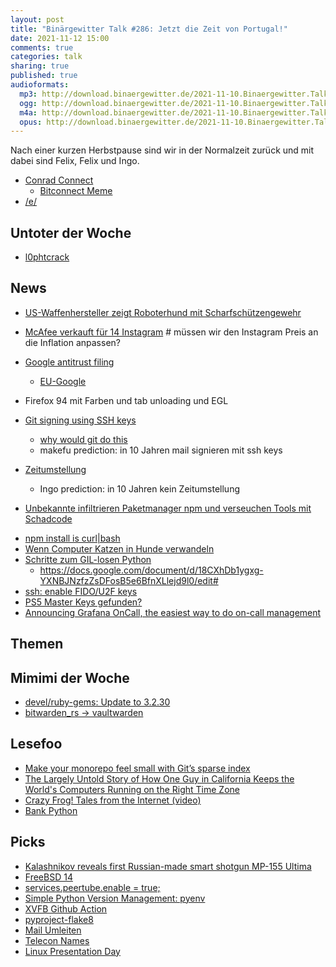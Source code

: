 ```yaml
---
layout: post
title: "Binärgewitter Talk #286: Jetzt die Zeit von Portugal!"
date: 2021-11-12 15:00
comments: true
categories: talk
sharing: true
published: true
audioformats:
  mp3: http://download.binaergewitter.de/2021-11-10.Binaergewitter.Talk.286.mp3
  ogg: http://download.binaergewitter.de/2021-11-10.Binaergewitter.Talk.286.ogg
  m4a: http://download.binaergewitter.de/2021-11-10.Binaergewitter.Talk.286.m4a
  opus: http://download.binaergewitter.de/2021-11-10.Binaergewitter.Talk.286.opus
---
```

Nach einer kurzen Herbstpause sind wir in der Normalzeit zurück und mit dabei sind Felix, Felix und Ingo.

- [Conrad Connect]( https://www.heise.de/news/Smart-Home-Conrad-Connect-stellt-Dienst-im-Dezember-ein-6261875.html )
  * [Bitconnect Meme]( https://www.youtube.com/watch?v=AwDbx-nuQ5o )
- [/e/]( https://linuxnews.de/2021/10/aus-e-wird-murena-zum-teil/ )

## Untoter der Woche
- [l0phtcrack]( https://gitlab.com/l0phtcrack )

## News
- [US-Waffenhersteller zeigt Roboterhund mit Scharfschützengewehr]( https://www.heise.de/news/US-Waffenhersteller-zeigt-Roboterhund-mit-Scharfschuetzengewehr-6217703.html )
- [McAfee verkauft für 14 Instagram]( https://www.heise.de/news/McAfee-wird-in-einem-14-Milliarden-Dollar-Deal-von-Finanzinvestoren-uebernommen-6261044.html ) # müssen wir den Instagram Preis an die Inflation anpassen?
- [Google antitrust filing]( https://twitter.com/fasterthanlime/status/1452059536743874562 )

    * [EU-Google]( https://www.tagesschau.de/wirtschaft/eu-gericht-google-103.html )

- Firefox 94 mit Farben und tab unloading und EGL
- [Git signing using SSH keys]( https://twitter.com/damienmiller/status/1452796122250940418 )
  * [why would git do this]( https://i.imgflip.com/5tp8o3.jpg )
  * makefu prediction: in 10 Jahren mail signieren mit ssh keys
- [Zeitumstellung]( https://yro.slashdot.org/story/21/11/07/0133228/as-debate-drags-on-in-europe-the-fate-of-daylight-saving-time-remains-in-limbo )
  * Ingo prediction: in 10 Jahren kein Zeitumstellung
* [Unbekannte infiltrieren Paketmanager npm und verseuchen Tools mit Schadcode]( https://www.heise.de/news/Unbekannte-infiltrieren-Paketmanager-npm-und-verseuchen-Tools-mit-Schadcode-6260153.html )
- [npm install is curl|bash]( https://btao.org/2021/09/09/npm-install-is-curl-bash/ )
- [Wenn Computer Katzen in Hunde verwandeln]( https://www.heise.de/news/l-f-Wenn-Computer-Katzen-in-Hunde-verwandeln-6254527.html? ) 
- [Schritte zum GIL-losen Python]( https://lukasz.langa.pl/5d044f91-49c1-4170-aed1-62b6763e6ad0/ )
  * https://docs.google.com/document/d/18CXhDb1ygxg-YXNBJNzfzZsDFosB5e6BfnXLlejd9l0/edit#
- [ssh: enable FIDO/U2F keys]( https://cgit.freebsd.org/src/commit/?id=e9a994639b2af232f994ba2ad23ca45a17718d2b )
- [PS5 Master Keys gefunden?]( https://www.eurogamer.net/articles/2021-11-08-playstation-hackers-claim-major-ps5-breakthrough )
- [Announcing Grafana OnCall, the easiest way to do on-call management]( https://grafana.com/blog/2021/11/09/announcing-grafana-oncall/ )

## Themen


## Mimimi der Woche
- [devel/ruby-gems: Update to 3.2.30]( https://bugs.freebsd.org/bugzilla/show_bug.cgi?id=258108 )
- [bitwarden_rs -> vaultwarden]( https://github.com/dani-garcia/vaultwarden/releases/tag/1.21.0 )

## Lesefoo

- [Make your monorepo feel small with Git’s sparse index]( https://github.blog/2021-11-10-make-your-monorepo-feel-small-with-gits-sparse-index/ )
- [The Largely Untold Story of How One Guy in California Keeps the World's Computers Running on the Right Time Zone]( https://onezero.medium.com/the-largely-untold-story-of-how-one-guy-in-california-keeps-the-worlds-computers-on-the-right-time-a97a5493bf73 )
- [Crazy Frog! Tales from the Internet (video)]( https://www.youtube.com/watch?v=qfUTE45EEys )
- [Bank Python]( https://calpaterson.com/bank-python.html )

## Picks
- [Kalashnikov reveals first Russian-made smart shotgun MP-155 Ultima]( https://www.youtube.com/watch?v=eQsp34zo6aE )
- [FreeBSD 14]( https://twitter.com/cperciva/status/1456817015830712322 )
- [services.peertube.enable = true;]( https://github.com/NixOS/nixpkgs/pull/119110 )
- [Simple Python Version Management: pyenv]( https://github.com/pyenv/pyenv )
- [XVFB Github Action]( https://github.com/marketplace/actions/gabrielbb-xvfb-action )
- [pyproject-flake8]( https://github.com/csachs/pyproject-flake8 )
- [Mail Umleiten](https://www.ggbs.de/extensions/SimpleMailRedirection.html )
- [Telecon Names]( https://github.com/cplusplus/LEWG/wiki/Telecon-Names )
- [Linux Presentation Day]( https://linuxnews.de/2021/10/linux-presentation-day-2021-2/ )


